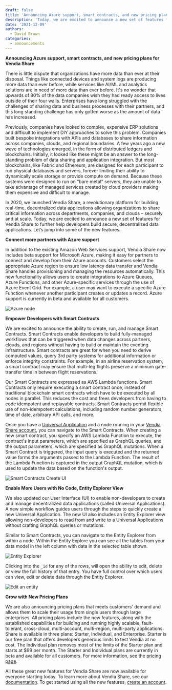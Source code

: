 ```yaml
---
draft: false
title: 'Announcing Azure support, smart contracts, and new pricing plans for Vendia Share'
description: 'Today, we are excited to announce a new set of features for Vendia Share to further help developers build secure, decentralized data applications. Let’s jump into some of the new features.'
date: '2021-12-09'
authors:
  - David Brown
categories:
  - announcements
---
```


**Announcing Azure support, smart contracts, and new pricing plans for Vendia Share**

There is little dispute that organizations have more data than ever at their disposal. Things like connected devices and system logs are producing more data than ever before, while services like AI/ML and analytics solutions are in need of more data than ever before.  It's no wonder that upwards of 80% of the data companies wish they had ready access to lives outside of their four walls.  Enterprises have long struggled with the challenges of sharing data and business processes with their partners, and this long standing challenge has only gotten worse as the amount of data has increased. 

Previously, companies have looked to complex, expensive ERP solutions and difficult to implement DIY approaches to solve this problem. Companies built bespoke integrations with APIs and databases to share information across companies, clouds, and regional boundaries. A few years ago a new wave of technologies emerged, in the form of distributed ledgers and blockchains. Initially, it looked like these might be an answer to the long-standing problem of data sharing and application integration. But most blockchains, like Fabric and Ethereum, are designed for each participant to run physical databases and servers, forever limiting their ability to dynamically scale storage or provide compute on demand. Because these systems were designed to run on “bare metal” servers, they are unable to take advantage of managed services created by cloud providers making them expensive and difficult to manage. 

In 2020, we launched Vendia Share, a revolutionary platform for building real-time, decentralized data applications allowing organizations to share critical information across departments, companies, and clouds – securely and at scale. Today, we are excited to announce a new set of features for Vendia Share to further help developers build secure, decentralized data applications. Let’s jump into some of the new features.

**Connect more partners with Azure support**

In addition to the existing Amazon Web Services support, Vendia Share now includes beta support for Microsoft Azure, making it easy for partners to connect and develop from their Azure accounts. Customers select the appropriate Azure region to ensure low latency data transfer and Vendia Share handles provisioning and managing the resources automatically. This new functionality allows users to create integrations to Azure Queues, Azure Functions, and other Azure-specific services through the use of Azure Event Grid. For example, a user may want to execute a specific Azure Function whenever another participant creates or updates a record. Azure support is currently in beta and available for all customers. 

![Azure node](https://d24nhiikxn5jns.cloudfront.net/optimized/user-images.githubusercontent.com..532272145319340-baa2ac5f-41c8-4d69-93fd-765ec7b69cb6.png)

**Empower Developers with Smart Contracts**

We are excited to announce the ability to create, run, and manage Smart Contracts. Smart Contracts enable developers to build fully-managed workflows that can be triggered when data changes across partners, clouds, and regions without having to build or maintain the eventing infrastructure. Smart contracts are great for when you need to derive computed values, query 3rd party systems for additional information or enforce integrity constraints. For example, in an airline reservation system, a smart contract may ensure that multi-leg flights preserve a minimum gate-transfer time in between flight reservations. 

Our Smart Contracts are expressed as AWS Lambda functions. Smart Contracts only require executing a smart contract once, instead of traditional blockchain smart contracts which have to be executed by all nodes in parallel. This reduces the cost and frees developers from having to code idempotent and replayable contracts. Smart Contracts permit flexible use of non-idempotent calculations, including random number generators, time of date, arbitrary API calls, and more.

Once you have a [Universal Application](https://www.vendia.com/product) and a node running in your [Vendia Share account](https://share.vendia.net), you can navigate to the Smart Contracts. When creating a new smart contract, you specify an AWS Lambda Function to execute, the contract's input parameters, which are specified as GraphQL queries, and the output parameters, which are specified as GraphQL mutations. When a Smart Contract is triggered, the input query is executed and the returned value forms the arguments passed to the Lambda Function. The result of the Lambda Function is captured in the output GraphQL mutation, which is used to update the data based on the function's output.

![Smart Contracts Create UI](https://d24nhiikxn5jns.cloudfront.net/optimized/user-images.githubusercontent.com..85650276145461871-909e6e32-49d3-4427-a068-dbdfe58b9995.png)
 
**Enable More Users with No Code, Entity Explorer View**

We also updated our User Interface (UI) to enable non-developers to create and manage decentralized data applications (called Universal Applications). A new simple workflow guides users through the steps to quickly create a new Universal Application. The new UI also includes an Entity Explorer view allowing non-developers to read from and write to a Universal Applications without crafting GraphQL queries or mutations. 

Similar to Smart Contracts, you can navigate to the Entity Explorer from within a node. Within the Entity Explore you can see all the tables from your data model in the left column with data in the selected table shown. 

![Entity Explorer](https://d24nhiikxn5jns.cloudfront.net/optimized/user-images.githubusercontent.com..92179243145060323-52c8b712-acc6-4fea-8a03-eff794849c63.png)

Clicking into the `_id` for any of the rows, will open the ability to edit, delete or view the full history of that entry. You have full control over which users can view, edit or delete data through the Entity Explorer. 

![Edit an entity](https://d24nhiikxn5jns.cloudfront.net/optimized/user-images.githubusercontent.com..92179243145060474-7b676775-746e-4493-95be-adb37ce1f059.png)

**Grow with New Pricing Plans**

We are also announcing pricing plans that meets customers' demand and allows them to scale their usage from single users through large enterprises. All pricing plans include the new features, along with the established capabilities for building and running highly scalable, fault-tolerant, cross-cloud, multi-account, multi-region, multi-party applications. Share is available in three plans: Starter, Individual, and Enterprise. Starter is our free plan that offers developers generous limits to test Vendia at no cost. The Individual plan removes most of the limits of the Starter plan and starts at $99 per month. The Starter and Individual plans are currently in beta and available for all customers. For more information, see the [pricing page](https://www.vendia.com/pricing). 

All these great new features for Vendia Share are now available for everyone starting today. To learn more about Vendia Share, see our [documentation](https://www.vendia.com/docs/share). To get started using all the new features, [create an account](https://share.vendia.net/). 
